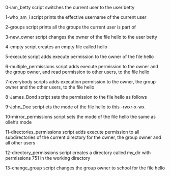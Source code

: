 0-iam_betty script switches the current user to the user betty

1-who_am_i script prints the effective username of the current user

2-groups script prints all the groups the current user is part of

3-new_owner script changes the owner of the file hello to the user betty

4-empty script creates an empty file called hello

5-execute script adds execute permission to the owner of the file hello

6-multiple_permissions script adds execute permission to the owner and the group owner, and read permission to other users, to the file hello

7-everybody scripts adds execution permission to the owner, the group owner and the other users, to the file hello

8-James_Bond script sets the permission to the file hello as follows

9-John_Doe script ets the mode of the file hello to this -rwxr-x-wx 

10-mirror_permissions script sets the mode of the file hello the same as olleh’s mode

11-directories_permissions script adds execute permission to all subdirectories of the current directory for the owner, the group owner and all other users

12-directory_permissions script creates a directory called my_dir with permissions 751 in the working directory

13-change_group script changes the group owner to school for the file hello
